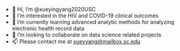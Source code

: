 - 👋 Hi, I’m @xueyingyang2020USC
- 👀 I’m interested in the HIV and COVID-19 clinical outcomes
- 🌱 I’m currently learning advanced analytic methods for analyzing electronic health record data
- 💞️ I’m looking to collaborate on data science related projects
- 📫 Please contact me at xueyyang@mailbox.sc.edu

<!---
xueyingyang2020USC/xueyingyang2020USC is a ✨ special ✨ repository because its `README.md` (this file) appears on your GitHub profile.
You can click the Preview link to take a look at your changes.
--->
